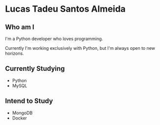 # Lucas Tadeu Santos Almeida
## Who am I
I'm a Python developer who loves programming.

Currently I'm working exclusively with Python, but I'm always open to new horizons.


## Currently Studying
* Python
* MySQL

## Intend to Study

* MongoDB
* Docker


